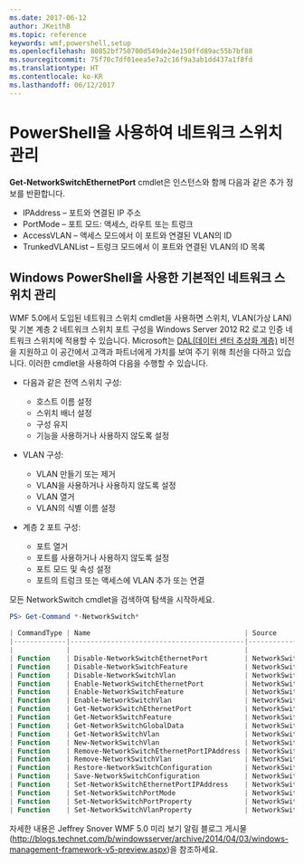 ```yaml
---
ms.date: 2017-06-12
author: JKeithB
ms.topic: reference
keywords: wmf,powershell,setup
ms.openlocfilehash: 80852bf750700d549de24e150ffd89ac55b7bf88
ms.sourcegitcommit: 75f70c7df01eea5e7a2c16f9a3ab1dd437a1f8fd
ms.translationtype: HT
ms.contentlocale: ko-KR
ms.lasthandoff: 06/12/2017
---
```

<a id="network-switch-management-with-powershell" class="xliff"></a>
# PowerShell을 사용하여 네트워크 스위치 관리

**Get-NetworkSwitchEthernetPort** cmdlet은 인스턴스와 함께 다음과 같은 추가 정보를 반환합니다.

- IPAddress – 포트와 연결된 IP 주소
- PortMode – 포트 모드: 액세스, 라우트 또는 트렁크
- AccessVLAN – 액세스 모드에서 이 포트와 연결된 VLAN의 ID
- TrunkedVLANList – 트렁크 모드에서 이 포트와 연결된 VLAN의 ID 목록

<a id="fundamental-network-switch-management-with-windows-powershell" class="xliff"></a>
## Windows PowerShell을 사용한 기본적인 네트워크 스위치 관리

WMF 5.0에서 도입된 네트워크 스위치 cmdlet을 사용하면 스위치, VLAN(가상 LAN) 및 기본 계층 2 네트워크 스위치 포트 구성을 Windows Server 2012 R2 로고 인증 네트워크 스위치에 적용할 수 있습니다. Microsoft는 [DAL(데이터 센터 추상화 계층)](http://technet.microsoft.com/en-us/cloud/dal.aspx) 비전을 지원하고 이 공간에서 고객과 파트너에게 가치를 보여 주기 위해 최선을 다하고 있습니다. 이러한 cmdlet을 사용하여 다음을 수행할 수 있습니다.

- 다음과 같은 전역 스위치 구성:
    - 호스트 이름 설정
    - 스위치 배너 설정
    - 구성 유지
    - 기능을 사용하거나 사용하지 않도록 설정

- VLAN 구성:
    - VLAN 만들기 또는 제거
    - VLAN을 사용하거나 사용하지 않도록 설정
    - VLAN 열거
    - VLAN의 식별 이름 설정

- 계층 2 포트 구성:
    - 포트 열거
    - 포트를 사용하거나 사용하지 않도록 설정
    - 포트 모드 및 속성 설정
    - 포트의 트렁크 또는 액세스에 VLAN 추가 또는 연결

모든 NetworkSwitch cmdlet을 검색하여 탐색을 시작하세요.

```powershell
PS> Get-Command *-NetworkSwitch*

| CommandType | Name                                      | Source        |
|-------------|-------------------------------------------|---------------|
|             |                                           |               |
| Function    | Disable-NetworkSwitchEthernetPort         | NetworkSwitch |
| Function    | Disable-NetworkSwitchFeature              | NetworkSwitch |
| Function    | Disable-NetworkSwitchVlan                 | NetworkSwitch |
| Function    | Enable-NetworkSwitchEthernetPort          | NetworkSwitch |
| Function    | Enable-NetworkSwitchFeature               | NetworkSwitch |
| Function    | Enable-NetworkSwitchVlan                  | NetworkSwitch |
| Function    | Get-NetworkSwitchEthernetPort             | NetworkSwitch |
| Function    | Get-NetworkSwitchFeature                  | NetworkSwitch |
| Function    | Get-NetworkSwitchGlobalData               | NetworkSwitch |
| Function    | Get-NetworkSwitchVlan                     | NetworkSwitch |
| Function    | New-NetworkSwitchVlan                     | NetworkSwitch |
| Function    | Remove-NetworkSwitchEthernetPortIPAddress | NetworkSwitch |
| Function    | Remove-NetworkSwitchVlan                  | NetworkSwitch |
| Function    | Restore-NetworkSwitchConfiguration        | NetworkSwitch |
| Function    | Save-NetworkSwitchConfiguration           | NetworkSwitch |
| Function    | Set-NetworkSwitchEthernetPortIPAddress    | NetworkSwitch |
| Function    | Set-NetworkSwitchPortMode                 | NetworkSwitch |
| Function    | Set-NetworkSwitchPortProperty             | NetworkSwitch |
| Function    | Set-NetworkSwitchVlanProperty             | NetworkSwitch |
```

자세한 내용은 Jeffrey Snover WMF 5.0 미리 보기 알림 블로그 게시물(<http://blogs.technet.com/b/windowsserver/archive/2014/04/03/windows-management-framework-v5-preview.aspx>)을 참조하세요.

